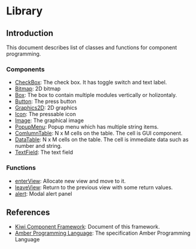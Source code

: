 # Library

## Introduction
This document describes list of classes and functions for component programming.

### Components
* [CheckBox](Components/CheckBox.md): The check box. It has toggle switch and text label. 
* [Bitmap](Components/Bitmap.md): 2D bitmap
* [Box](Components/Box.md): The box to contain multiple modules vertically or holizontaly.
* [Button](Components/Button.md): The press button
* [Graphics2D](Components/Graphics2D.md): 2D graphics
* [Icon](Components/Icon.md): The pressable icon
* [Image](Components/Image.md): The graphical image
* [PopupMenu](Components/PopupMenu.md): Popup menu which has multiple string items.
* [ComlumnTable](Components/ColumnTable.md): N x M cells on the table. The cell is GUI component.
* [DataTable](Components/DataTable.md): N x M cells on the table. The cell is immediate data such as number and string.
* [TextField](Components/TextField.md): The text field

### Functions
* [enterView](https://github.com/steelwheels/KiwiCompnents/blob/master/Document/Function/enterView.md): Allocate new view and move to it. 
* [leaveView](https://github.com/steelwheels/KiwiCompnents/blob/master/Document/Function/leaveView.md): Return to the previous view with some return values.
* [alert](https://github.com/steelwheels/KiwiCompnents/blob/master/Document/Function/Alert.md): Modal alert panel

## References
* [Kiwi Component Framework](https://github.com/steelwheels/KiwiCompnents): Document of this framework.
* [Amber Programming Language](https://github.com/steelwheels/Amber/blob/master/Document/amber-language.md): The specification Amber Programming Language
 
